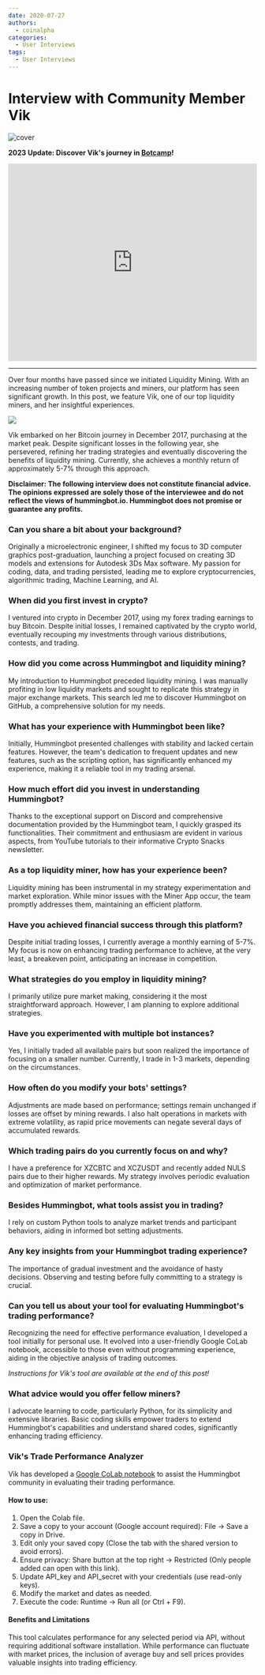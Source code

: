 ```yaml
---
date: 2020-07-27
authors:
  - coinalpha
categories:
  - User Interviews
tags:
  - User Interviews
---
```


# Interview with Community Member Vik

![cover](cover.webp)

**2023 Update: Discover Vik's journey in [Botcamp](/botcamp)!**

<iframe style="width:100%; min-height:400px;" src="https://www.youtube.com/embed/rFq0Add0qJ0" frameborder="0" allow="accelerometer; autoplay; encrypted-media; gyroscope; picture-in-picture" allowfullscreen></iframe>

---

Over four months have passed since we initiated Liquidity Mining. With an increasing number of token projects and miners, our platform has seen significant growth. In this post, we feature Vik, one of our top liquidity miners, and her insightful experiences.

![](User_profile.png)

Vik embarked on her Bitcoin journey in December 2017, purchasing at the market peak. Despite significant losses in the following year, she persevered, refining her trading strategies and eventually discovering the benefits of liquidity mining. Currently, she achieves a monthly return of approximately 5-7% through this approach.

<!-- more -->

**Disclaimer: The following interview does not constitute financial advice. The opinions expressed are solely those of the interviewee and do not reflect the views of hummingbot.io. Hummingbot does not promise or guarantee any profits.**

### Can you share a bit about your background?

Originally a microelectronic engineer, I shifted my focus to 3D computer graphics post-graduation, launching a project focused on creating 3D models and extensions for Autodesk 3Ds Max software. My passion for coding, data, and trading persisted, leading me to explore cryptocurrencies, algorithmic trading, Machine Learning, and AI.

### When did you first invest in crypto?

I ventured into crypto in December 2017, using my forex trading earnings to buy Bitcoin. Despite initial losses, I remained captivated by the crypto world, eventually recouping my investments through various distributions, contests, and trading.

### How did you come across Hummingbot and liquidity mining?

My introduction to Hummingbot preceded liquidity mining. I was manually profiting in low liquidity markets and sought to replicate this strategy in major exchange markets. This search led me to discover Hummingbot on GitHub, a comprehensive solution for my needs.

### What has your experience with Hummingbot been like?

Initially, Hummingbot presented challenges with stability and lacked certain features. However, the team's dedication to frequent updates and new features, such as the scripting option, has significantly enhanced my experience, making it a reliable tool in my trading arsenal.

### How much effort did you invest in understanding Hummingbot?

Thanks to the exceptional support on Discord and comprehensive documentation provided by the Hummingbot team, I quickly grasped its functionalities. Their commitment and enthusiasm are evident in various aspects, from YouTube tutorials to their informative Crypto Snacks newsletter.

### As a top liquidity miner, how has your experience been?

Liquidity mining has been instrumental in my strategy experimentation and market exploration. While minor issues with the Miner App occur, the team promptly addresses them, maintaining an efficient platform.

### Have you achieved financial success through this platform?

Despite initial trading losses, I currently average a monthly earning of 5-7%. My focus is now on enhancing trading performance to achieve, at the very least, a breakeven point, anticipating an increase in competition.

### What strategies do you employ in liquidity mining?

I primarily utilize pure market making, considering it the most straightforward approach. However, I am planning to explore additional strategies.

### Have you experimented with multiple bot instances?

Yes, I initially traded all available pairs but soon realized the importance of focusing on a smaller number. Currently, I trade in 1-3 markets, depending on the circumstances.

### How often do you modify your bots' settings?

Adjustments are made based on performance; settings remain unchanged if losses are offset by mining rewards. I also halt operations in markets with extreme volatility, as rapid price movements can negate several days of accumulated rewards.

### Which trading pairs do you currently focus on and why?

I have a preference for XZCBTC and XCZUSDT and recently added NULS pairs due to their higher rewards. My strategy involves periodic evaluation and optimization of market performance.

### Besides Hummingbot, what tools assist you in trading?

I rely on custom Python tools to analyze market trends and participant behaviors, aiding in informed bot setting adjustments.

### Any key insights from your Hummingbot trading experience?

The importance of gradual investment and the avoidance of hasty decisions. Observing and testing before fully committing to a strategy is crucial.

### Can you tell us about your tool for evaluating Hummingbot's trading performance?

Recognizing the need for effective performance evaluation, I developed a tool initially for personal use. It evolved into a user-friendly Google CoLab notebook, accessible to those even without programming experience, aiding in the objective analysis of trading outcomes.

*Instructions for Vik's tool are available at the end of this post!*

### What advice would you offer fellow miners?

I advocate learning to code, particularly Python, for its simplicity and extensive libraries. Basic coding skills empower traders to extend Hummingbot's capabilities and understand shared codes, significantly enhancing trading efficiency.

### Vik's Trade Performance Analyzer

Vik has developed a [Google CoLab notebook](https://colab.research.google.com/drive/1dwIXHirrgodGLoR5pcNJXvXxiyfKVu5W?usp=sharing) to assist the Hummingbot community in evaluating their trading performance.

#### How to use: 

1. Open the Colab file.
2. Save a copy to your account (Google account required): File -> Save a copy in Drive.
3. Edit only your saved copy (Close the tab with the shared version to avoid errors).
4. Ensure privacy: Share button at the top right -> Restricted (Only people added can open with this link).
5. Update API_key and API_secret with your credentials (use read-only keys).
6. Modify the market and dates as needed.
7. Execute the code: Runtime -> Run all (or Ctrl + F9).

#### Benefits and Limitations

This tool calculates performance for any selected period via API, without requiring additional software installation. While performance can fluctuate with market prices, the inclusion of average buy and sell prices provides valuable insights into trading efficiency.
